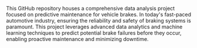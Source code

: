 This GitHub repository houses a comprehensive data analysis project focused on predictive maintenance for vehicle brakes. In today's fast-paced automotive industry, ensuring the reliability and safety of braking systems is paramount. This project leverages advanced data analytics and machine learning techniques to predict potential brake failures before they occur, enabling proactive maintenance and minimizing downtime.
